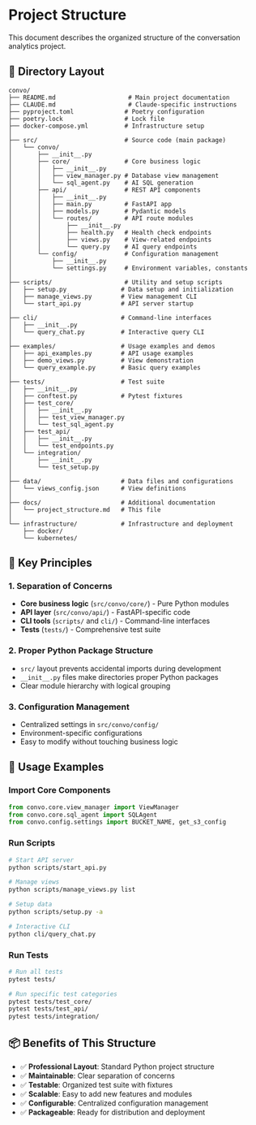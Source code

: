 # Project Structure

This document describes the organized structure of the conversation analytics project.

## 📁 Directory Layout

```
convo/
├── README.md                    # Main project documentation
├── CLAUDE.md                    # Claude-specific instructions
├── pyproject.toml              # Poetry configuration
├── poetry.lock                 # Lock file
├── docker-compose.yml          # Infrastructure setup
│
├── src/                        # Source code (main package)
│   └── convo/
│       ├── __init__.py
│       ├── core/               # Core business logic
│       │   ├── __init__.py
│       │   ├── view_manager.py # Database view management
│       │   └── sql_agent.py    # AI SQL generation
│       ├── api/                # REST API components
│       │   ├── __init__.py
│       │   ├── main.py         # FastAPI app
│       │   ├── models.py       # Pydantic models
│       │   └── routes/         # API route modules
│       │       ├── __init__.py
│       │       ├── health.py   # Health check endpoints
│       │       ├── views.py    # View-related endpoints
│       │       └── query.py    # AI query endpoints
│       └── config/             # Configuration management
│           ├── __init__.py
│           └── settings.py     # Environment variables, constants
│
├── scripts/                    # Utility and setup scripts
│   ├── setup.py               # Data setup and initialization
│   ├── manage_views.py        # View management CLI
│   └── start_api.py           # API server startup
│
├── cli/                       # Command-line interfaces
│   ├── __init__.py
│   └── query_chat.py          # Interactive query CLI
│
├── examples/                  # Usage examples and demos
│   ├── api_examples.py        # API usage examples
│   ├── demo_views.py          # View demonstration
│   └── query_example.py       # Basic query examples
│
├── tests/                     # Test suite
│   ├── __init__.py
│   ├── conftest.py            # Pytest fixtures
│   ├── test_core/
│   │   ├── __init__.py
│   │   ├── test_view_manager.py
│   │   └── test_sql_agent.py
│   ├── test_api/
│   │   ├── __init__.py
│   │   └── test_endpoints.py
│   └── integration/
│       ├── __init__.py
│       └── test_setup.py
│
├── data/                      # Data files and configurations
│   └── views_config.json      # View definitions
│
├── docs/                      # Additional documentation
│   └── project_structure.md   # This file
│
└── infrastructure/            # Infrastructure and deployment
    ├── docker/
    └── kubernetes/
```

## 🎯 Key Principles

### 1. **Separation of Concerns**
- **Core business logic** (`src/convo/core/`) - Pure Python modules
- **API layer** (`src/convo/api/`) - FastAPI-specific code
- **CLI tools** (`scripts/` and `cli/`) - Command-line interfaces
- **Tests** (`tests/`) - Comprehensive test suite

### 2. **Proper Python Package Structure**
- `src/` layout prevents accidental imports during development
- `__init__.py` files make directories proper Python packages
- Clear module hierarchy with logical grouping

### 3. **Configuration Management**
- Centralized settings in `src/convo/config/`
- Environment-specific configurations
- Easy to modify without touching business logic

## 🚀 Usage Examples

### Import Core Components
```python
from convo.core.view_manager import ViewManager
from convo.core.sql_agent import SQLAgent
from convo.config.settings import BUCKET_NAME, get_s3_config
```

### Run Scripts
```bash
# Start API server
python scripts/start_api.py

# Manage views
python scripts/manage_views.py list

# Setup data
python scripts/setup.py -a

# Interactive CLI
python cli/query_chat.py
```

### Run Tests
```bash
# Run all tests
pytest tests/

# Run specific test categories
pytest tests/test_core/
pytest tests/test_api/
pytest tests/integration/
```

## 📦 Benefits of This Structure

- ✅ **Professional Layout**: Standard Python project structure
- ✅ **Maintainable**: Clear separation of concerns
- ✅ **Testable**: Organized test suite with fixtures
- ✅ **Scalable**: Easy to add new features and modules
- ✅ **Configurable**: Centralized configuration management
- ✅ **Packageable**: Ready for distribution and deployment